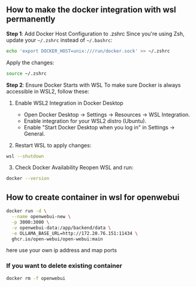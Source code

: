 ## How to make the docker integration with wsl permanently

**Step 1**: Add Docker Host Configuration to .zshrc
Since you're using Zsh, update your `~/.zshrc` instead of `~/.bashrc`:
```bash
echo 'export DOCKER_HOST=unix:///run/docker.sock' >> ~/.zshrc
```
Apply the changes:
```bash
source ~/.zshrc
```

**Step 2**: Ensure Docker Starts with WSL
To make sure Docker is always accessible in WSL2, follow these:

1. Enable WSL2 Integration in Docker Desktop

    * Open Docker Desktop → Settings → Resources → WSL Integration.
   * Enable integration for your WSL2 distro (Ubuntu).
   * Enable "Start Docker Desktop when you log in" in Settings → General.

2. Restart WSL to apply changes:
```bash
wsl --shutdown
```
3. Check Docker Availability
Reopen WSL and run:
```bash
docker --version
```


## How to create container in wsl for openwebui
```bash
docker run -d \
  --name openwebui-new \
  -p 3000:3000 \
  -v openwebui-data:/app/backend/data \
  -e OLLAMA_BASE_URL=http://172.20.76.151:11434 \
  ghcr.io/open-webui/open-webui:main
```

here use your own ip address and map ports

### If you want to delete existing container
```bash
docker rm -f openwebui
```



